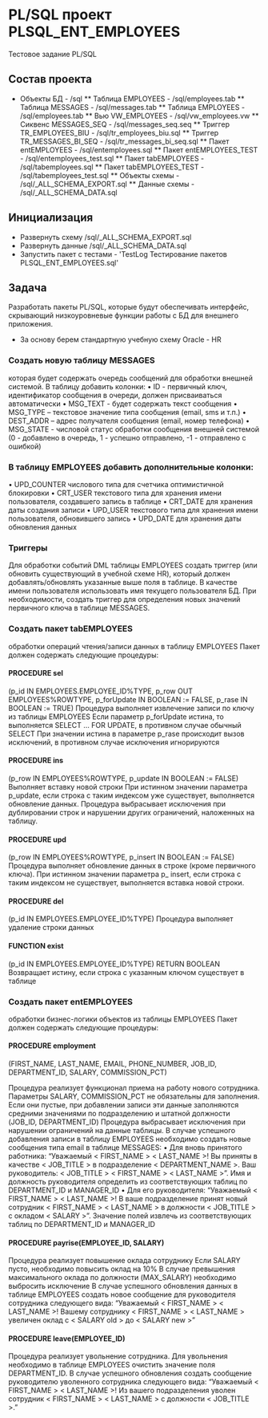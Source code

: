# PL/SQL проект PLSQL_ENT_EMPLOYEES

Тестовое задание PL/SQL

## Состав проекта

* Объекты БД - /sql
** Таблица EMPLOYEES - /sql/employees.tab
** Таблица MESSAGES - /sql/messages.tab
** Таблица EMPLOYEES - /sql/employees.tab
** Вью VW_EMPLOYEES - /sql/vw_employees.vw
** Сиквенс MESSAGES_SEQ - /sql/messages_seq.seq
** Триггер TR_EMPLOYEES_BIU - /sql/tr_employees_biu.sql
** Триггер TR_MESSAGES_BI_SEQ - /sql/tr_messages_bi_seq.sql
** Пакет entEMPLOYEES - /sql/entemployees.sql
** Пакет entEMPLOYEES_TEST - /sql/entemployees_test.sql
** Пакет tabEMPLOYEES - /sql/tabemployees.sql
** Пакет tabEMPLOYEES_TEST - /sql/tabemployees_test.sql
** Объекты схемы - /sql/_ALL_SCHEMA_EXPORT.sql
** Данные схемы - /sql/_ALL_SCHEMA_DATA.sql

## Инициализация

* Развернуть схему /sql/_ALL_SCHEMA_EXPORT.sql
* Развернуть данные /sql/_ALL_SCHEMA_DATA.sql
* Запустить пакет с тестами - 'TestLog Тестирование пакетов PLSQL_ENT_EMPLOYEES.sql'

## Задача

Разработать пакеты PL/SQL, которые будут обеспечивать интерфейс, скрывающий низкоуровневые функции работы с БД для внешнего приложения. 

* За основу берем стандартную учебную схему Oracle - HR


### Создать новую таблицу MESSAGES
которая будет содержать очередь сообщений для обработки внешней системой. В таблицу добавить колонки: 
•  ID - первичный ключ, идентификатор сообщения в очереди, должен присваиваться автоматически 
•  MSG_TEXT - будет содержать текст сообщения 
•  MSG_TYPE – текстовое значение типа сообщения (email, sms и т.п.) 
•	DEST_ADDR – адрес получателя сообщения (email, номер телефона) 
•	MSG_STATE - числовой статус обработки сообщения внешней системой (0 - добавлено в очередь, 1 - успешно отправлено, -1 - отправлено с ошибкой) 
 

### В таблицу EMPLOYEES добавить дополнительные колонки:  
•	UPD_COUNTER числового типа для счетчика оптимистичной блокировки 
•	CRT_USER текстового типа для хранения имени пользователя, создавшего запись в таблице 
•	CRT_DATE для хранения даты создания записи 
•	UPD_USER текстового типа для хранения имени пользователя, обновившего запись 
•	UPD_DATE для хранения даты обновления данных 

### Триггеры 
Для обработки событий DML таблицы EMPLOYEES создать триггер (или обновить существующий в учебной схеме HR), который должен добавлять/обновлять указанные выше поля в таблице. В качестве имени пользователя использовать имя текущего пользователя БД. 
При необходимости, создать триггер для определения новых значений первичного ключа в таблице MESSAGES. 

### Создать пакет tabEMPLOYEES 
обработки операций чтения/записи данных в таблицу EMPLOYEES 
Пакет должен содержать следующие процедуры: 

#### PROCEDURE sel
(p_id IN EMPLOYEES.EMPLOYEE_ID%TYPE, p_row OUT EMPLOYEES%ROWTYPE, p_forUpdate IN BOOLEAN := FALSE, p_rase IN BOOLEAN := TRUE) 
Процедура выполняет извлечение записи по ключу из таблицы EMPLOYEES 
Если параметр p_forUpdate истина, то выполняется SELECT … FOR UPDATE, в противном случае обычный SELECT 
При значении истина в параметре p_rase происходит вызов исключений, в противном случае исключения игнорируются 

#### PROCEDURE ins
(p_row IN EMPLOYEES%ROWTYPE, p_update IN BOOLEAN := FALSE) 
Выполняет вставку новой строки 
При истинном значении параметра p_update, если строка с таким индексом уже существует, выполняется обновление данных. 
Процедура выбрасывает исключения при дублировании строк и нарушении других ограничений, наложенных на таблицу. 

#### PROCEDURE upd
(p_row IN EMPLOYEES%ROWTYPE, p_insert IN BOOLEAN := FALSE) 
Процедура выполняет обновление данных в строке (кроме первичного ключа). 
При истинном значении параметра p_ insert, если строка с таким индексом не существует, выполняется вставка новой строки. 

#### PROCEDURE del
(p_id IN EMPLOYEES.EMPLOYEE_ID%TYPE) 
Процедура выполняет удаление строки данных 

#### FUNCTION exist
  (p_id IN EMPLOYEES.EMPLOYEE_ID%TYPE) RETURN BOOLEAN 
Возвращает истину, если строка с указанным ключом существует в таблице 
 
### Создать пакет entEMPLOYEES 
обработки бизнес-логики объектов из таблицы EMPLOYEES 
Пакет должен содержать следующие процедуры: 

#### PROCEDURE employment
(FIRST_NAME, LAST_NAME, EMAIL, PHONE_NUMBER, JOB_ID, DEPARTMENT_ID, SALARY, COMMISSION_PCT) 

Процедура реализует функционал приема на работу нового сотрудника. 
Параметры SALARY, COMMISSION_PCT не обязательны для заполнения. Если они пустые, при добавлении записи эти данные заполняются средними значениями по подразделению и штатной должности (JOB_ID, DEPARTMENT_ID) 
Процедура выбрасывает исключения при нарушении ограничений на данные таблицы. 
В случае успешного добавления записи в таблицу EMPLOYEES необходимо создать новые сообщения типа email в таблице MESSAGES: 
•	Для вновь принятого работника: “Уважаемый < FIRST_NAME > < LAST_NAME >! Вы приняты в качестве < JOB_TITLE > в подразделение < DEPARTMENT_NAME >. Ваш руководитель: < JOB_TITLE > < FIRST_NAME > < LAST_NAME >”. Имя и должность руководителя определить из соответствующих таблиц по DEPARTMENT_ID и MANAGER_ID 
•	Для его руководителя: “Уважаемый < FIRST_NAME > < LAST_NAME >! В ваше подразделение принят новый сотрудник < FIRST_NAME > < LAST_NAME > в должности < JOB_TITLE > с окладом < SALARY >”. Значение полей извлечь из соответствующих таблиц по DEPARTMENT_ID и MANAGER_ID  
 
#### PROCEDURE payrise(EMPLOYEE_ID, SALARY) 
Процедура реализует повышение оклада сотруднику 
Если SALARY пусто, необходимо повысить оклад на 10% 
В случае превышения максимального оклада по должности (MAX_SALARY) необходимо выбросить исключение 
В случае успешного обновления данных в таблице EMPLOYEES создать новое сообщение для руководителя сотрудника следующего вида: “Уважаемый < FIRST_NAME > < LAST_NAME >! Вашему сотруднику < FIRST_NAME > < LAST_NAME > увеличен оклад с < SALARY old > до < SALARY new >” 
 
#### PROCEDURE leave(EMPLOYEE_ID) 
Процедура реализует увольнение сотрудника. 
Для увольнения необходимо в таблице EMPLOYEES очистить значение поля DEPARTMENT_ID. 
В случае успешного обновления создать сообщение руководителю уволенного сотрудника следующего вида: “Уважаемый < FIRST_NAME > < LAST_NAME >! Из вашего подразделения уволен сотрудник < FIRST_NAME > < LAST_NAME > с должности < JOB_TITLE >.” 
